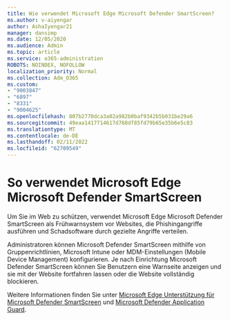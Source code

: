 ```yaml
---
title: Wie verwendet Microsoft Edge Microsoft Defender SmartScreen?
ms.author: v-aiyengar
author: AshaIyengar21
manager: dansimp
ms.date: 12/05/2020
ms.audience: Admin
ms.topic: article
ms.service: o365-administration
ROBOTS: NOINDEX, NOFOLLOW
localization_priority: Normal
ms.collection: Adm_O365
ms.custom:
- "9003847"
- "6897"
- "8331"
- "9004625"
ms.openlocfilehash: 807b2770dca3a02a982b0baf9342b5b031be29a6
ms.sourcegitcommit: 49eaa1417714617d768df85fd79b65e35b6e5c83
ms.translationtype: MT
ms.contentlocale: de-DE
ms.lasthandoff: 02/11/2022
ms.locfileid: "62709549"
---
```

# <a name="how-microsoft-edge-uses-microsoft-defender-smartscreen"></a>So verwendet Microsoft Edge Microsoft Defender SmartScreen

Um Sie im Web zu schützen, verwendet Microsoft Edge Microsoft Defender SmartScreen als Frühwarnsystem vor Websites, die Phishingangriffe ausführen und Schadsoftware durch gezielte Angriffe verteilen.

Administratoren können Microsoft Defender SmartScreen mithilfe von Gruppenrichtlinien, Microsoft Intune oder MDM-Einstellungen (Mobile Device Management) konfigurieren. Je nach Einrichtung Microsoft Defender SmartScreen können Sie Benutzern eine Warnseite anzeigen und sie mit der Website fortfahren lassen oder die Website vollständig blockieren.

Weitere Informationen finden Sie unter [Microsoft Edge Unterstützung für Microsoft Defender SmartScreen](https://go.microsoft.com/fwlink/?linkid=2133081) und [Microsoft Defender Application Guard](https://go.microsoft.com/fwlink/?linkid=2132839).